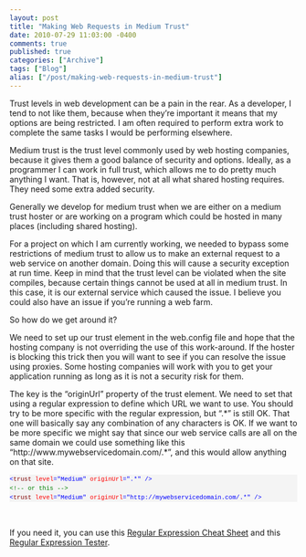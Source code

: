 ```yaml
---
layout: post
title: "Making Web Requests in Medium Trust"
date: 2010-07-29 11:03:00 -0400
comments: true
published: true
categories: ["Archive"]
tags: ["Blog"]
alias: ["/post/making-web-requests-in-medium-trust"]
---
```

<!-- more -->



<p>Trust levels in web development can be a pain in the rear. As a developer, I tend to not like them, because when they’re important it means that my options are being restricted. I am often required to perform extra work to complete the same tasks I would be performing elsewhere. </p>  <p>Medium trust is the trust level commonly used by web hosting companies, because it gives them a good balance of security and options. Ideally, as a programmer I can work in full trust, which allows me to do pretty much anything I want. That is, however, not at all what shared hosting requires. They need some extra added security.</p>  <p>Generally we develop for medium trust when we are either on a medium trust hoster or are working on a program which could be hosted in many places (including shared hosting).</p>  <p>For a project on which I am currently working, we needed to bypass some restrictions of medium trust to allow us to make an external request to a web service on another domain. Doing this will cause a security exception at run time. Keep in mind that the trust level can be violated when the site compiles, because certain things cannot be used at all in medium trust. In this case, it is our external service which caused the issue. I believe you could also have an issue if you’re running a web farm.</p>  <p>So how do we get around it?</p>  <p>We need to set up our trust element in the web.config file and hope that the hosting company is not overriding the use of this work-around. If the hoster is blocking this trick then you will want to see if you can resolve the issue using proxies. Some hosting companies will work with you to get your application running as long as it is not a security risk for them.</p>  <p>The key is the “originUrl” property of the trust element. We need to set that using a regular expression to define which URL we want to use. You should try to be more specific with the regular expression, but “.*” is still OK. That one will basically say any combination of any characters is OK. If we want to be more specific we might say that since our web service calls are all on the same domain we could use something like this “http://www.mywebservicedomain.com/.*”, and this would allow anything on that site.</p>  <div id="codeSnippetWrapper">   <pre style="border-bottom-style: none; text-align: left; padding-bottom: 0px; line-height: 12pt; border-right-style: none; background-color: #f4f4f4; margin: 0em; padding-left: 0px; width: 100%; padding-right: 0px; font-family: 'Courier New', courier, monospace; direction: ltr; border-top-style: none; color: black; font-size: 8pt; border-left-style: none; overflow: visible; padding-top: 0px" id="codeSnippet"><span style="color: #0000ff">&lt;</span><span style="color: #800000">trust</span> <span style="color: #ff0000">level</span><span style="color: #0000ff">="Medium"</span> <span style="color: #ff0000">originUrl</span><span style="color: #0000ff">=".*"</span> <span style="color: #0000ff">/&gt;</span><br><span style="color: #008000">&lt;!-- or this --&gt;</span><br><span style="color: #0000ff">&lt;</span><span style="color: #800000">trust</span> <span style="color: #ff0000">level</span><span style="color: #0000ff">="Medium"</span> <span style="color: #ff0000">originUrl</span><span style="color: #0000ff">="http://mywebservicedomain.com/.*"</span> <span style="color: #0000ff">/&gt;</span></pre>

  <br></div>

<p>If you need it, you can use this <a href="http://regexlib.com/CheatSheet.aspx" target="_blank">Regular Expression Cheat Sheet</a> and this <a href="http://regexlib.com/RETester.aspx" target="_blank">Regular Expression Tester</a>.</p>
